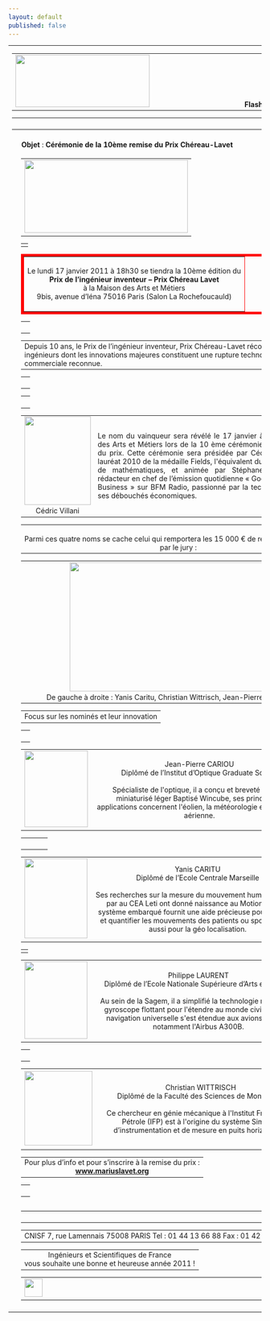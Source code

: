 ```yaml
---
layout: default
published: false
---
```


<table width="710" border="0" cellspacing="0" cellpadding="2">
  <tr></tr>
  <tr></tr>
  <tr>
    <td colspan="4"><table width="728" border="0" align="center" cellpadding="0" cellspacing="0">
        <tr>
          <td width="442"><img src="![IESF-accueil.jpg](/media/IESF-accueil.jpg)" width="267" height="104" /></td>
          <td width="286" valign="bottom"><span class="MsoNormal"><span class="courant12 Style34"><b><strong>Flash info</strong>N&deg;1101 - janvier 2011</b></span></span></td>
        </tr>
      </table>
        <table width="700" border="0" align="center" cellpadding="0" cellspacing="0">
          <tr>
            <td><div align="center"><img src="{{ HOME_PATH }}/flash/Flash1101_fichiers/filet_bas.gif" width="734" height="10" /></div></td>
          </tr>
      </table></td>
  </tr>
  <tr>
    <td colspan="4"><b><img src="{{ HOME_PATH }}/flash/Flash1101_fichiers/cube_1T15.gif"width="15" height="15"
      id="_x0000_i1029"  /><strong> Objet</strong></b><span
      class="titre24bold"> : </span><strong>C&eacute;r&eacute;monie de la 10&egrave;me remise du Prix Ch&eacute;reau-Lavet</strong></td>
  </tr>
  <tr>
    <td>&nbsp;</td>
    <td><div align="center">
        <table width="700" border="0" align="center" cellpadding="0" cellspacing="10">
          <tr>
            <td><div align="center"><img src="{{ HOME_PATH }}/flash/Flash1101_fichiers/Flash01a.gif" width="325" height="145" /></div></td>
          </tr>
        </table>
        <table width="700" border="0" align="center" cellpadding="0" cellspacing="0">
          <tr>
            <td class="Titre_1 Style37"><div align="justify"></div></td>
          </tr>
        </table>
        <table width="700" border="5" align="center" cellpadding="0" cellspacing="0" bordercolor="#FF0000">
          <tr>
            <td class="Style38"><div align="center"><br />
                    <span class="Style48">Le lundi 17 janvier 2011 &agrave; 18h30 se tiendra la 10&egrave;me &eacute;dition du</span><br />
                    <strong>Prix de l&rsquo;ing&eacute;nieur inventeur &ndash; Prix Ch&eacute;reau Lavet</strong><br />
                    <span class="Style48">&agrave; la Maison des Arts et M&eacute;tiers</span><span class="Style49"><br />
                    <span class="Style47">9bis, avenue d&rsquo;I&eacute;na 75016 Paris (Salon La Rochefoucauld)</span></span><br />
                    <br />
            </div></td>
          </tr>
        </table>
        <table width="700" border="0" align="center" cellpadding="0" cellspacing="0">
          <tr>
            <td>&nbsp;</td>
          </tr>
        </table>
        <table width="700" border="0" align="center" cellpadding="0" cellspacing="0">
          <tr>
            <td class="Style39"><div align="center" class="Texte_1">
                <div align="left" class="Style47"> Depuis 10 ans, le Prix de l&rsquo;ing&eacute;nieur inventeur, Prix Ch&eacute;reau-Lavet r&eacute;compense des<br />
                  ing&eacute;nieurs dont les innovations majeures constituent une rupture technologique et<br />
                  commerciale reconnue.</div>
            </div></td>
          </tr>
        </table>
        <table width="700" border="0" align="center" cellpadding="0" cellspacing="0">
          <tr>
            <td>&nbsp;</td>
          </tr>
        </table>
        <table width="700" border="0" align="center" cellpadding="0" cellspacing="0">
          <tr>
            <td>&nbsp;</td>
          </tr>
        </table>
        <table width="700" border="0" align="center" cellpadding="0" cellspacing="5">
          <tr>
            <td><div align="center"><img src="{{ HOME_PATH }}/flash/Flash1101_fichiers/FlashO1b.gif" width="132" height="176" /><br /><span class="Style54">C&eacute;dric Villani</span> </div></td>
            <td class="Style50"><div align="justify">Le nom du vainqueur sera r&eacute;v&eacute;l&eacute; le 17 janvier &agrave; la Maison des Arts et M&eacute;tiers lors de la 10 &egrave;me c&eacute;r&eacute;monie de remise du prix. Cette c&eacute;r&eacute;monie sera pr&eacute;sid&eacute;e par <span class="Style51">C&eacute;dric Villan i</span> laur&eacute;at 2010 de la m&eacute;daille Fields, l'&eacute;quivalent du prix Nobel de math&eacute;matiques, et anim&eacute;e par <span class="Style51">St&eacute;phane Soumier</span>, r&eacute;dacteur en chef de l&rsquo;&eacute;mission quotidienne &laquo; Good Morning Business &raquo; sur BFM Radio, passionn&eacute; par la technologie et ses d&eacute;bouch&eacute;s &eacute;conomiques.</div></td>
            <td><div align="center" class="Style54"><img src="{{ HOME_PATH }}/flash/Flash1101_fichiers/Flash0c.gif" width="139" height="168" /><br />St&eacute;phane Soumier</div></td>
          </tr>
        </table>
        <table width="700" border="0" align="center" cellpadding="0" cellspacing="0">
          <tr>
            <td><div align="justify" class="Style52">
                <div align="center"><br />
                  Parmi ces quatre noms se cache celui qui remportera les 15 000 &euro; de r&eacute;compense d&eacute;cern&eacute;s<br />
                  par le jury :</div>
            </div></td>
          </tr>
        </table>
        <table width="701" border="0" align="center" cellpadding="0" cellspacing="10">
          <tr>
            <td width="681"><div align="justify" class="Texte_1">
                <div align="center" class="Style54">
                  <div align="center"><img src="{{ HOME_PATH }}/flash/Flash1101_fichiers/Flash0d.gif" width="501" height="257" /><br />
                    De gauche &agrave; droite : Yanis Caritu, Christian Wittrisch, Jean-Pierre Cariou, Philippe Laurent</div>
                </div>
            </div></td>
          </tr>
        </table>
        <table width="700" border="0" align="center" cellpadding="0" cellspacing="0">
          <tr>
            <td class="Style36"><div align="left" class="Texte_1">
                <div align="center" class="Style55">Focus sur les nomin&eacute;s et leur innovation</div>
            </div></td>
          </tr>
        </table>
        <table width="700" border="0" align="center" cellpadding="0" cellspacing="0">
          <tr>
            <td>&nbsp;</td>
          </tr>
        </table>
        <table width="700" border="0" align="center" cellpadding="0" cellspacing="5">
          <tr>
            <td><div align="center"><img src="{{ HOME_PATH }}/flash/Flash1101_fichiers/Flash0e.gif" width="126" height="152" /></div></td>
            <td><div align="center"><span class="Style52">Jean-Pierre CARIOU</span><br />
                    <span class="Style57">Dipl&ocirc;m&eacute; de l&rsquo;Institut d&rsquo;Optique Graduate School</span><br />
                    <br />
                    <span class="Style6">Sp&eacute;cialiste de l'optique, il a con&ccedil;u et brevet&eacute; un <span class="Style51">lidar</span><br />
                    <span class="Style51">miniaturis&eacute; l&eacute;ger</span> Baptis&eacute; Wincube, ses principales<br />
                applications concernent l'&eacute;olien, la m&eacute;t&eacute;orologie et la s&eacute;curit&eacute; a&eacute;rienne.</span><br />
            </div></td>
            <td><div align="center"><img src="{{ HOME_PATH }}/flash/Flash1101_fichiers/Flash0ea.gif" width="129" height="149" /></div></td>
          </tr>
        </table>
        <table width="700" border="0" align="center" cellpadding="0" cellspacing="0">
          <tr>
            <td>&nbsp;</td>
            <td>&nbsp;</td>
            <td>&nbsp;</td>
          </tr>
        </table>
        <table width="700" border="0" align="center" cellpadding="0" cellspacing="5">
          <tr>
            <td><div align="center"><img src="{{ HOME_PATH }}/flash/Flash1101_fichiers/Flash0f.gif" width="125" height="159" /></div></td>
            <td><div align="center"><span class="Style52">Yanis CARITU</span><br />
                    <span class="Style57">Dipl&ocirc;m&eacute; de l&rsquo;Ecole Centrale Marseille</span><br />
                    <br />
                    <span class="Style6">Ses recherches sur la mesure du mouvement humain men&eacute;es par au CEA Leti ont donn&eacute; naissance au <span class="Style51">MotionPod</span>. Ce syst&egrave;me embarqu&eacute; fournit une aide pr&eacute;cieuse pour capturer et quantifier les mouvements des patients ou sportifs, mais aussi pour la g&eacute;o localisation.</span></div></td>
            <td><div align="center"><img src="{{ HOME_PATH }}/flash/Flash1101_fichiers/Flash0fa.gif" width="135" height="148" /></div></td>
          </tr>
        </table>
        <table width="700" border="0" align="center" cellpadding="0" cellspacing="0">
          <tr>
            <td><div align="justify" class="Texte_1"></div></td>
          </tr>
        </table>
        <table width="700" border="0" align="center" cellpadding="0" cellspacing="5">
          <tr>
            <td><div align="center"><img src="{{ HOME_PATH }}/flash/Flash1101_fichiers/Flash0g.gif" width="125" height="154" /></div></td>
            <td><div align="center"><span class="Style52">Philippe LAURENT</span><br />
                    <span class="Style57">Dipl&ocirc;m&eacute; de l&rsquo;Ecole Nationale Sup&eacute;rieure d&rsquo;Arts et M&eacute;tiers</span><br />
                    <br />
                    <span class="Style6">Au sein de la Sagem, il a simplifi&eacute; la technologie militaire du <span class="Style51">gyroscope flottant</span> pour l'&eacute;tendre au monde civil. Ainsi, la navigation universelle s'est &eacute;tendue aux avions de ligne notamment l'Airbus A300B.</span></div></td>
            <td><div align="center"><img src="{{ HOME_PATH }}/flash/Flash1101_fichiers/Flash0ga.gif" width="132" height="151" /></div></td>
          </tr>
        </table>
        <table width="700" border="0" align="center" cellpadding="0" cellspacing="0">
          <tr>
            <td>&nbsp;</td>
          </tr>
        </table>
        <table width="700" border="0" align="center" cellpadding="0" cellspacing="5">
          <tr>
            <td><div align="center"><img src="{{ HOME_PATH }}/flash/Flash1101_fichiers/Flash0h.gif" width="135" height="148" /></div></td>
            <td><div align="center"><span class="Style52">Christian WITTRISCH</span><br />
                    <span class="Style57">Dipl&ocirc;m&eacute; de la Facult&eacute; des Sciences de Montpellier</span><br />
                    <br />
                    <span class="Style6">Ce chercheur en g&eacute;nie m&eacute;canique &agrave; l'Institut Fran&ccedil;ais du P&eacute;trole (IFP) est &agrave; l'origine du <span class="Style51">syst&egrave;me Simphor</span> d&rsquo;instrumentation et de mesure en puits horizontaux.</span></div></td>
            <td><div align="center"><img src="{{ HOME_PATH }}/flash/Flash1101_fichiers/Flash0ha.gif" width="133" height="151" /></div></td>
          </tr>
        </table>
        <table width="700" border="0" align="center" cellpadding="0" cellspacing="0">
          <tr>
            <td class="Style58"><div align="center"><span class="Style61">Pour plus d&rsquo;info et pour s&rsquo;inscrire &agrave; la remise du prix :</span><strong><br />
                <a href="http://www.mariuslavet.org" class="Style62">www.mariuslavet.org</a></strong></div></td>
          </tr>
        </table>
        <table width="700" border="0" align="center" cellpadding="0" cellspacing="0">
          <tr>
            <td>&nbsp;</td>
          </tr>
        </table>
        <table width="704" height="0" border="0" align="center" cellpadding="0" cellspacing="0">
          <tr>
            <td width="700"><div align="right">
                <pre class="Style6">Fran&ccedil;ois BLIN,<br />D&eacute;l&eacute;gu&eacute; G&eacute;n&eacute;ral du CNISF
            </pre>
            </div></td>
          </tr>
        </table>
        <table width="690" border="0" align="center" cellpadding="0" cellspacing="0">
          <tr>
            <td><img src="{{ HOME_PATH }}/flash/Flash1101_fichiers/filet_bas.gif"width="700" height="10" /></td>
          </tr>
        </table>
        <table width="700" border="0" align="center" cellpadding="0" cellspacing="0">
          <tr>
            <td><div align="center"><span class="Style1">CNISF 7, rue Lamennais 75008 PARIS Tel : 01 44 13 66 88 Fax : 01 42 89 82 50</span></div></td>
          </tr>
        </table>
        <table width="700" border="0" align="center" cellpadding="0" cellspacing="10">
          <tr>
            <td><div align="center" class="Style59">Ing&eacute;nieurs et Scientifiques de France<br />
  vous souhaite une bonne et heureuse ann&eacute;e 2011 !</div></td>
          </tr>
        </table>
        <table width="700" border="0" align="center" cellpadding="0" cellspacing="0">
          <tr>
            <td width="43" height="36"><a href="#" 
           onclick="window.print();return false" onmouseover="MM_swapImage('Image1','','../images/imp_over.gif',1)" onmouseout="MM_swapImgRestore()"><img src="{{ HOME_PATH }}/flash/Flash1101_fichiers/imprim.gif"width="36" height="36" /></a></td>
            <td width="655" height="36"><a href="../flashcnisf.cfm"><img src="{{ HOME_PATH }}/flash/Flash1101_fichiers/fleche.gif" width="36" height="36" align="right" /></a></td>
          </tr>
        </table>
    </div></td>
    <td></td>
    <td width="0"></td>
  </tr>
  <tr>
    <td colspan="4"></td>
  </tr>
</table>
